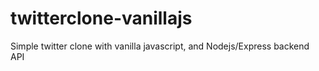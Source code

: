 # twitterclone-vanillajs
Simple twitter clone with vanilla javascript, and Nodejs/Express backend API
